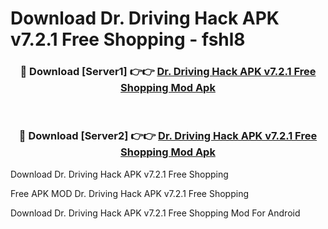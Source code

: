 # Download Dr. Driving Hack APK v7.2.1 Free Shopping - fshl8



<div align="center">
<h3>🔴 Download [Server1] 👉👉 <a href="https://momento.my/?title=Dr._Driving_Hack_APK_v7.2.1_Free_Shopping">Dr. Driving Hack APK v7.2.1 Free Shopping Mod Apk</a></h3><br>

<h3>🔴 Download [Server2] 👉👉 <a href="https://momento.my/?title=Dr._Driving_Hack_APK_v7.2.1_Free_Shopping">Dr. Driving Hack APK v7.2.1 Free Shopping Mod Apk</a></h3>
</div>



Download Dr. Driving Hack APK v7.2.1 Free Shopping 

Free APK MOD Dr. Driving Hack APK v7.2.1 Free Shopping 

Download Dr. Driving Hack APK v7.2.1 Free Shopping Mod For Android
